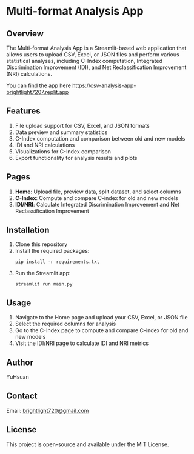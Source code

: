 # Multi-format Analysis App

## Overview
The Multi-format Analysis App is a Streamlit-based web application that allows users to upload CSV, Excel, or JSON files and perform various statistical analyses, including C-Index computation, Integrated Discrimination Improvement (IDI), and Net Reclassification Improvement (NRI) calculations.

You can find the app here https://csv-analysis-app-brightlight7207.replit.app

## Features
1. File upload support for CSV, Excel, and JSON formats
2. Data preview and summary statistics
3. C-Index computation and comparison between old and new models
4. IDI and NRI calculations
5. Visualizations for C-Index comparison
6. Export functionality for analysis results and plots

## Pages
1. **Home**: Upload file, preview data, split dataset, and select columns
2. **C-Index**: Compute and compare C-index for old and new models
3. **IDI/NRI**: Calculate Integrated Discrimination Improvement and Net Reclassification Improvement

## Installation
1. Clone this repository
2. Install the required packages:
   ```
   pip install -r requirements.txt
   ```
3. Run the Streamlit app:
   ```
   streamlit run main.py
   ```

## Usage
1. Navigate to the Home page and upload your CSV, Excel, or JSON file
2. Select the required columns for analysis
3. Go to the C-Index page to compute and compare C-index for old and new models
4. Visit the IDI/NRI page to calculate IDI and NRI metrics

## Author
YuHsuan

## Contact
Email: brightlight720@gmail.com

## License
This project is open-source and available under the MIT License.
